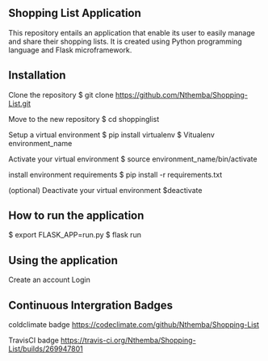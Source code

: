 
## Shopping List Application

This repository entails an application that enable its user to easily manage and share their shopping lists. It is created using Python programming language and Flask microframework.


## Installation

 Clone the repository 
	$ git clone https://github.com/Nthemba/Shopping-List.git

 Move to the new repository
	$ cd shoppinglist

 Setup a virtual environment
	$ pip install virtualenv
	$ Vitualenv environment_name

 Activate your virtual environment
	$ source environment_name/bin/activate

 install environment requirements
	$ pip install -r requirements.txt

 (optional) Deactivate your virtual environment 
	$deactivate


## How to run the application
 $ export FLASK_APP=run.py
 $ flask run


## Using the application
 Create an account
 Login


## Continuous Intergration Badges
coldclimate badge
https://codeclimate.com/github/Nthemba/Shopping-List

TravisCI badge
https://travis-ci.org/Nthemba/Shopping-List/builds/269947801
